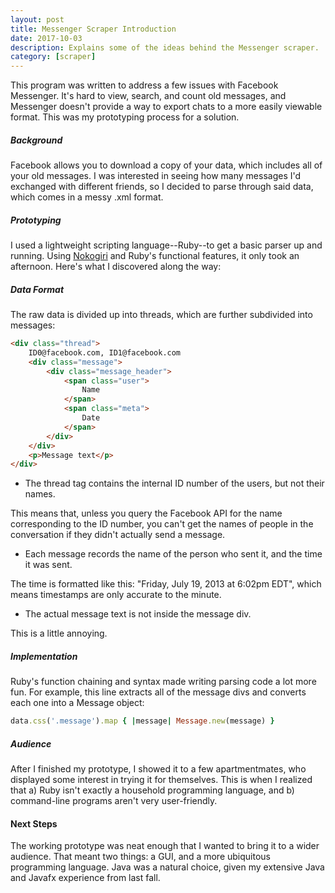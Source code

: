 ```yaml
---
layout: post
title: Messenger Scraper Introduction
date: 2017-10-03
description: Explains some of the ideas behind the Messenger scraper.
category: [scraper]
---
```


This program was written to address a few issues with Facebook Messenger. It's hard to view, search, and count old messages, and Messenger doesn't provide a way to export chats to a more easily viewable format. This was my prototyping process for a solution.

##### **Background**

Facebook allows you to download a copy of your data, which includes all of your old messages.
I was interested in seeing how many messages I'd exchanged with different friends, so I decided
to parse through said data, which comes in a messy .xml format.

##### **Prototyping**

I used a lightweight scripting language--Ruby--to get a basic parser up and running. 
Using [Nokogiri](https://github.com/sparklemotion/nokogiri) and Ruby's functional features, 
it only took an afternoon. Here's what I discovered along the way:

##### Data Format

The raw data is divided up into threads, which are further subdivided into messages:

```html
<div class="thread">
	ID0@facebook.com, ID1@facebook.com
	<div class="message">
		<div class="message_header">
			<span class="user">
				Name		
			</span>
			<span class="meta">
				Date
			</span>
		</div>
	</div>
	<p>Message text</p>
</div>
```

- The thread tag contains the internal ID number of the users, but not their names.

This means that, unless you query the Facebook API for the name corresponding to the
ID number, you can't get the names of people in the conversation if they didn't actually
send a message.

- Each message records the name of the person who sent it, and the time it was sent.

The time is formatted like this: "Friday, July 19, 2013 at 6:02pm EDT", which means
timestamps are only accurate to the minute.

- The actual message text is not inside the message div.

This is a little annoying.

##### Implementation

Ruby's function chaining and syntax made writing parsing code a lot more fun. For example,
this line extracts all of the message divs and converts each one into a Message object:

```ruby
data.css('.message').map { |message| Message.new(message) }
```

##### Audience

After I finished my prototype, I showed it to a few apartmentmates, who displayed some interest
in trying it for themselves. This is when I realized that a) Ruby isn't exactly a household
programming language, and b) command-line programs aren't very user-friendly.

#### **Next Steps**

The working prototype was neat enough that I wanted to bring it to a wider audience. That meant
two things: a GUI, and a more ubiquitous programming language. Java was a natural choice, given my
extensive Java and Javafx experience from last fall.
